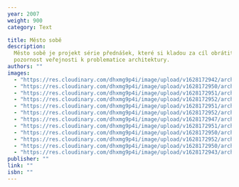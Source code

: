 ```yaml
---
year: 2007
weight: 900
category: Text

title: Město sobě
description:
  Město sobě je projekt série přednášek, které si kladou za cíl obrátit
  pozornost veřejnosti k problematice architektury.
authors: ""
images:
  - "https://res.cloudinary.com/dhxmg9p4i/image/upload/v1628172942/archweb/SKM_C224e21072112140_0011a_ntzokf.jpg"
  - "https://res.cloudinary.com/dhxmg9p4i/image/upload/v1628172950/archweb/SKM_C224e21072112140_0010_tk5fk7.jpg"
  - "https://res.cloudinary.com/dhxmg9p4i/image/upload/v1628172951/archweb/SKM_C224e21072112140_0013_zgg4vn.jpg"
  - "https://res.cloudinary.com/dhxmg9p4i/image/upload/v1628172952/archweb/SKM_C224e21072112140_0015_rpzlfp.jpg"
  - "https://res.cloudinary.com/dhxmg9p4i/image/upload/v1628172951/archweb/SKM_C224e21072112140_0015a_lbivop.jpg"
  - "https://res.cloudinary.com/dhxmg9p4i/image/upload/v1628172952/archweb/SKM_C224e21072112140_0016_nzri3m.jpg"
  - "https://res.cloudinary.com/dhxmg9p4i/image/upload/v1628172947/archweb/SKM_C224e21072112140_0016a_b985dx.jpg"
  - "https://res.cloudinary.com/dhxmg9p4i/image/upload/v1628172951/archweb/SKM_C224e21072112140_0018_iezgid.jpg"
  - "https://res.cloudinary.com/dhxmg9p4i/image/upload/v1628172950/archweb/SKM_C224e21072112140_0019a_waebpm.jpg"
  - "https://res.cloudinary.com/dhxmg9p4i/image/upload/v1628172952/archweb/SKM_C224e21072112140_0020_kojgpq.jpg"
  - "https://res.cloudinary.com/dhxmg9p4i/image/upload/v1628172950/archweb/SKM_C224e21072112140_0020a_tuwwvl.jpg"
  - "https://res.cloudinary.com/dhxmg9p4i/image/upload/v1628172943/archweb/SKM_C224e21072112140_0012_nfxcdg.jpg"
publisher: ""
link: ""
isbn: ""
---
```

